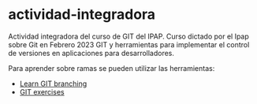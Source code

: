# actividad-integradora
Actividad integradora del curso de GIT del IPAP.
Curso dictado por el Ipap sobre Git en Febrero 2023 GIT y herramientas para implementar el control de versiones en aplicaciones para desarrolladores.

Para aprender sobre ramas se pueden utilizar las herramientas:
- <a href="https://learngitbranching.js.org/?locale=es_AR"> Learn GIT branching </a>
- <a href="https://www.w3schools.com/git/git_exercises.asp"> GIT exercises </a>
